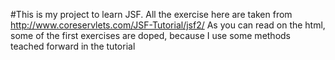 #This is my project to learn JSF.
All the exercise here are taken from http://www.coreservlets.com/JSF-Tutorial/jsf2/
As you can read on the html, some of the first exercises are doped, because I use some methods teached forward in the tutorial